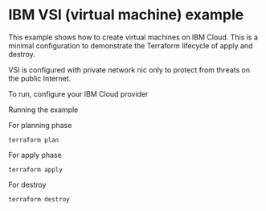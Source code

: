 # IBM VSI (virtual machine) example

This example shows how to create virtual machines on IBM Cloud. 
This is a minimal configuration to demonstrate the Terraform lifecycle of apply and destroy. 

VSI is configured with private network nic only to protect from threats on the public Internet. 


To run, configure your IBM Cloud provider

Running the example

For planning phase

```shell
terraform plan
```

For apply phase

```shell
terraform apply
```

For destroy

```shell
terraform destroy
```